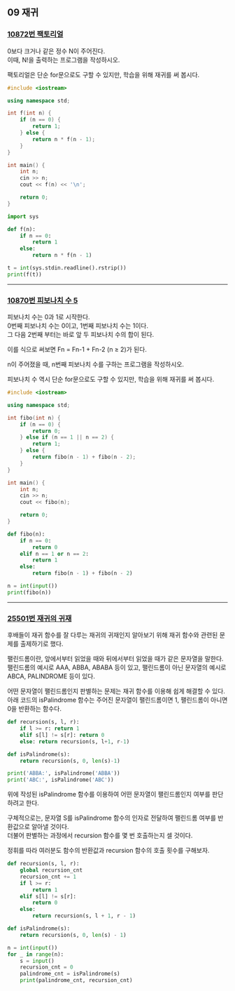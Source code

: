 ## 09 재귀

### [10872번 팩토리얼](https://boj.kr/10872)

0보다 크거나 같은 정수 N이 주어진다.  
이때, N!을 출력하는 프로그램을 작성하시오.

팩토리얼은 단순 for문으로도 구할 수 있지만, 학습을 위해 재귀를 써 봅시다.

```cpp
#include <iostream>

using namespace std;

int f(int n) {
    if (n == 0) {
        return 1;
    } else {
        return n * f(n - 1);
    }
}

int main() {
    int n;
    cin >> n;
    cout << f(n) << '\n';

    return 0;
}
```

```python
import sys

def f(n):
    if n == 0:
        return 1
    else:
        return n * f(n - 1)

t = int(sys.stdin.readline().rstrip())
print(f(t))
```

---

### [10870번 피보나치 수 5](https://boj.kr/10870)

피보나치 수는 0과 1로 시작한다.  
0번째 피보나치 수는 0이고, 1번째 피보나치 수는 1이다.  
그 다음 2번째 부터는 바로 앞 두 피보나치 수의 합이 된다.

이를 식으로 써보면 Fn = Fn-1 + Fn-2 (n ≥ 2)가 된다.

n이 주어졌을 때, n번째 피보나치 수를 구하는 프로그램을 작성하시오.

피보나치 수 역시 단순 for문으로도 구할 수 있지만, 학습을 위해 재귀를 써 봅시다.

```cpp
#include <iostream>

using namespace std;

int fibo(int n) {
    if (n == 0) {
        return 0;
    } else if (n == 1 || n == 2) {
        return 1;
    } else {
        return fibo(n - 1) + fibo(n - 2);
    }
}

int main() {
    int n;
    cin >> n;
    cout << fibo(n);

    return 0;
}
```

```python
def fibo(n):
    if n == 0:
        return 0
    elif n == 1 or n == 2:
        return 1
    else:
        return fibo(n - 1) + fibo(n - 2)

n = int(input())
print(fibo(n))
```

---

### [25501번 재귀의 귀재](https://boj.kr/25501)

후배들이 재귀 함수를 잘 다루는 재귀의 귀재인지 알아보기 위해 재귀 함수와 관련된 문제를 출제하기로 했다.

팰린드롬이란, 앞에서부터 읽었을 때와 뒤에서부터 읽었을 때가 같은 문자열을 말한다.  
팰린드롬의 예시로 AAA, ABBA, ABABA 등이 있고, 팰린드롬이 아닌 문자열의 예시로 ABCA, PALINDROME 등이 있다.

어떤 문자열이 팰린드롬인지 판별하는 문제는 재귀 함수를 이용해 쉽게 해결할 수 있다.  
아래 코드의 isPalindrome 함수는 주어진 문자열이 팰린드롬이면 1, 팰린드롬이 아니면 0을 반환하는 함수다.

```python
def recursion(s, l, r):
    if l >= r: return 1
    elif s[l] != s[r]: return 0
    else: return recursion(s, l+1, r-1)

def isPalindrome(s):
    return recursion(s, 0, len(s)-1)

print('ABBA:', isPalindrome('ABBA'))
print('ABC:', isPalindrome('ABC'))
```

위에 작성된 isPalindrome 함수를 이용하여 어떤 문자열이 팰린드롬인지 여부를 판단하려고 한다.

구체적으로는, 문자열 S를 isPalindrome 함수의 인자로 전달하여 팰린드롬 여부를 반환값으로 알아낼 것이다.  
더불어 판별하는 과정에서 recursion 함수를 몇 번 호출하는지 셀 것이다.

정휘를 따라 여러분도 함수의 반환값과 recursion 함수의 호출 횟수를 구해보자.

```python
def recursion(s, l, r):
    global recursion_cnt
    recursion_cnt += 1
    if l >= r:
        return 1
    elif s[l] != s[r]:
        return 0
    else:
        return recursion(s, l + 1, r - 1)

def isPalindrome(s):
    return recursion(s, 0, len(s) - 1)

n = int(input())
for _ in range(n):
    s = input()
    recursion_cnt = 0
    palindrome_cnt = isPalindrome(s)
    print(palindrome_cnt, recursion_cnt)
```
